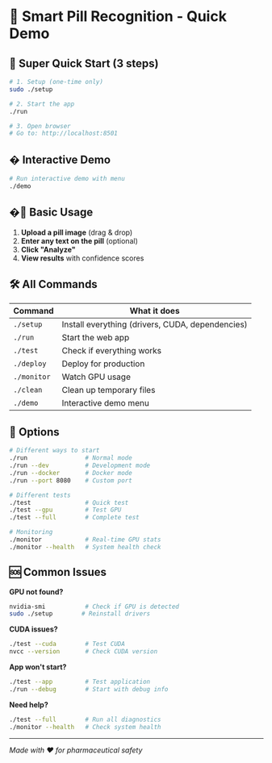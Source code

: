 # 💊 Smart Pill Recognition - Quick Demo

## 🚀 Super Quick Start (3 steps)

```bash
# 1. Setup (one-time only)
sudo ./setup

# 2. Start the app  
./run

# 3. Open browser
# Go to: http://localhost:8501
```

## � Interactive Demo

```bash
# Run interactive demo with menu
./demo
```

## �🎯 Basic Usage

1. **Upload a pill image** (drag & drop)
2. **Enter any text on the pill** (optional)
3. **Click "Analyze"**
4. **View results** with confidence scores

## 🛠️ All Commands

| Command | What it does |
|---------|-------------|
| `./setup` | Install everything (drivers, CUDA, dependencies) |
| `./run` | Start the web app |
| `./test` | Check if everything works |
| `./deploy` | Deploy for production |
| `./monitor` | Watch GPU usage |
| `./clean` | Clean up temporary files |
| `./demo` | Interactive demo menu |

## 🔧 Options

```bash
# Different ways to start
./run                # Normal mode
./run --dev          # Development mode
./run --docker       # Docker mode
./run --port 8080    # Custom port

# Different tests
./test               # Quick test
./test --gpu         # Test GPU
./test --full        # Complete test

# Monitoring
./monitor            # Real-time GPU stats
./monitor --health   # System health check
```

## 🆘 Common Issues

**GPU not found?**
```bash
nvidia-smi           # Check if GPU is detected
sudo ./setup        # Reinstall drivers
```

**CUDA issues?**
```bash
./test --cuda        # Test CUDA
nvcc --version       # Check CUDA version
```

**App won't start?**
```bash
./test --app         # Test application
./run --debug        # Start with debug info
```

**Need help?**
```bash
./test --full        # Run all diagnostics
./monitor --health   # Check system health
```

---

*Made with ❤️ for pharmaceutical safety*
